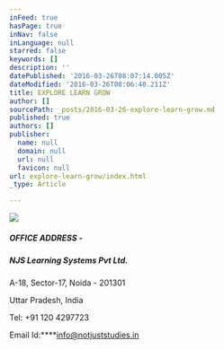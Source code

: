 ```yaml
---
inFeed: true
hasPage: true
inNav: false
inLanguage: null
starred: false
keywords: []
description: ''
datePublished: '2016-03-26T08:07:14.005Z'
dateModified: '2016-03-26T08:06:40.211Z'
title: EXPLORE LEARN GROW
author: []
sourcePath: _posts/2016-03-26-explore-learn-grow.md
published: true
authors: []
publisher:
  name: null
  domain: null
  url: null
  favicon: null
url: explore-learn-grow/index.html
_type: Article

---
```

![](https://the-grid-user-content.s3-us-west-2.amazonaws.com/7239de5f-7ccb-45f5-8f5c-4faa13d56a17.jpg)

##### OFFICE ADDRESS - 

##### **NJS Learning Systems Pvt Ltd.**

A-18, Sector-17, Noida - 201301

Uttar Pradesh, India

Tel: +91 120 4297723

Email Id:****info@notjuststudies.in